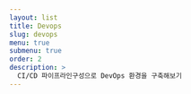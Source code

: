 ```yaml
---
layout: list
title: Devops
slug: devops
menu: true
submenu: true
order: 2
description: >
  CI/CD 파이프라인구성으로 DevOps 환경을 구축해보기
---
```

